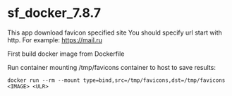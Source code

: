 # sf_docker_7.8.7

This app download favicon specified site
You should specify url start with http. For example: https://mail.ru

First build docker image from Dockerfile

Run container mounting /tmp/favicons container to host to save results:

```
docker run --rm --mount type=bind,src=/tmp/favicons,dst=/tmp/favicons <IMAGE> <ULR>
```
